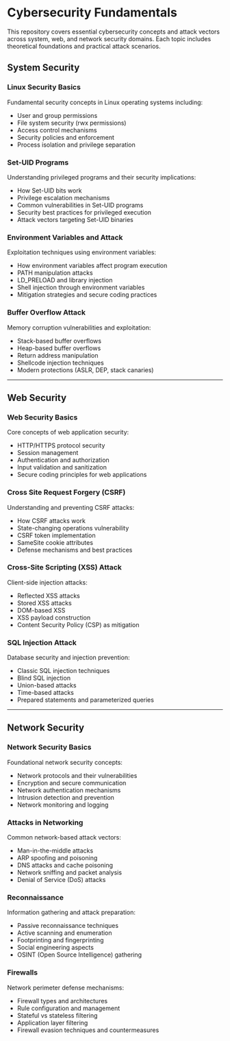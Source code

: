 # Cybersecurity Fundamentals

This repository covers essential cybersecurity concepts and attack vectors across system, web, and network security domains. Each topic includes theoretical foundations and practical attack scenarios.


## System Security

### Linux Security Basics
Fundamental security concepts in Linux operating systems including:
- User and group permissions
- File system security (rwx permissions)
- Access control mechanisms
- Security policies and enforcement
- Process isolation and privilege separation

### Set-UID Programs
Understanding privileged programs and their security implications:
- How Set-UID bits work
- Privilege escalation mechanisms
- Common vulnerabilities in Set-UID programs
- Security best practices for privileged execution
- Attack vectors targeting Set-UID binaries

### Environment Variables and Attack
Exploitation techniques using environment variables:
- How environment variables affect program execution
- PATH manipulation attacks
- LD_PRELOAD and library injection
- Shell injection through environment variables
- Mitigation strategies and secure coding practices

### Buffer Overflow Attack
Memory corruption vulnerabilities and exploitation:
- Stack-based buffer overflows
- Heap-based buffer overflows
- Return address manipulation
- Shellcode injection techniques
- Modern protections (ASLR, DEP, stack canaries)

---

## Web Security

### Web Security Basics
Core concepts of web application security:
- HTTP/HTTPS protocol security
- Session management
- Authentication and authorization
- Input validation and sanitization
- Secure coding principles for web applications

### Cross Site Request Forgery (CSRF)
Understanding and preventing CSRF attacks:
- How CSRF attacks work
- State-changing operations vulnerability
- CSRF token implementation
- SameSite cookie attributes
- Defense mechanisms and best practices

### Cross-Site Scripting (XSS) Attack
Client-side injection attacks:
- Reflected XSS attacks
- Stored XSS attacks
- DOM-based XSS
- XSS payload construction
- Content Security Policy (CSP) as mitigation

### SQL Injection Attack
Database security and injection prevention:
- Classic SQL injection techniques
- Blind SQL injection
- Union-based attacks
- Time-based attacks
- Prepared statements and parameterized queries

---

## Network Security

### Network Security Basics
Foundational network security concepts:
- Network protocols and their vulnerabilities
- Encryption and secure communication
- Network authentication mechanisms
- Intrusion detection and prevention
- Network monitoring and logging

### Attacks in Networking
Common network-based attack vectors:
- Man-in-the-middle attacks
- ARP spoofing and poisoning
- DNS attacks and cache poisoning
- Network sniffing and packet analysis
- Denial of Service (DoS) attacks

### Reconnaissance
Information gathering and attack preparation:
- Passive reconnaissance techniques
- Active scanning and enumeration
- Footprinting and fingerprinting
- Social engineering aspects
- OSINT (Open Source Intelligence) gathering

### Firewalls
Network perimeter defense mechanisms:
- Firewall types and architectures
- Rule configuration and management
- Stateful vs stateless filtering
- Application layer filtering
- Firewall evasion techniques and countermeasures
